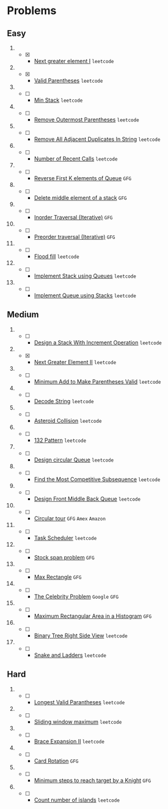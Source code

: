 # Problems

## Easy
1. - [x] - [Next greater element I](https://leetcode.com/problems/next-greater-element-i/) `leetcode`
2. - [x] - [Valid Parentheses](https://leetcode.com/problems/valid-parentheses/) `leetcode`
3. - [ ] - [Min Stack](https://leetcode.com/problems/min-stack/) `leetcode`
4. - [ ] - [Remove Outermost Parentheses](https://leetcode.com/problems/remove-outermost-parentheses/) `leetcode`
5. - [ ] - [Remove All Adjacent Duplicates In String](https://leetcode.com/problems/remove-all-adjacent-duplicates-in-string/) `leetcode`
6. - [ ] - [Number of Recent Calls](https://leetcode.com/problems/number-of-recent-calls/) `leetcode`
7. - [ ] - [Reverse First K elements of Queue](https://practice.geeksforgeeks.org/problems/reverse-first-k-elements-of-queue/1/) `GFG`
8. - [ ] - [Delete middle element of a stack](https://practice.geeksforgeeks.org/problems/delete-middle-element-of-a-stack/1/) `GFG`
9. - [ ] - [Inorder Traversal (Iterative)](https://practice.geeksforgeeks.org/problems/inorder-traversal-iterative/1/) `GFG`
10. - [ ] - [Preorder traversal (Iterative)](https://practice.geeksforgeeks.org/problems/preorder-traversal-iterative/1/) `GFG`
11. - [ ] - [Flood fill](https://leetcode.com/problems/flood-fill/) `leetcode`
12. - [ ] - [Implement Stack using Queues](https://leetcode.com/problems/implement-stack-using-queues/) `leetcode`
13. - [ ] - [Implement Queue using Stacks](https://leetcode.com/problems/implement-queue-using-stacks/) `leetcode`

## Medium
1. - [ ] - [Design a Stack With Increment Operation](https://leetcode.com/problems/design-a-stack-with-increment-operation/) `leetcode`
2. - [x] - [Next Greater Element II](https://leetcode.com/problems/next-greater-element-ii/) `leetcode`
3. - [ ] - [Minimum Add to Make Parentheses Valid](https://leetcode.com/problems/minimum-add-to-make-parentheses-valid/) `leetcode`
4. - [ ] - [Decode String](https://leetcode.com/problems/decode-string/) `leetcode`
5. - [ ] - [Asteroid Collision](https://leetcode.com/problems/asteroid-collision/) `leetcode`
6. - [ ] - [132 Pattern](https://leetcode.com/problems/132-pattern/) `leetcode`
7. - [ ] - [Design circular Queue](https://leetcode.com/problems/design-circular-queue/) `leetcode`
8. - [ ] - [Find the Most Competitive Subsequence](https://leetcode.com/problems/find-the-most-competitive-subsequence/) `leetcode`
9. - [ ] - [Design Front Middle Back Queue](https://leetcode.com/problems/design-front-middle-back-queue/) `leetcode`
10. - [ ] - [Circular tour](https://practice.geeksforgeeks.org/problems/circular-tour/1) `GFG` `Amex` `Amazon`
11. - [ ] - [Task Scheduler](https://leetcode.com/problems/task-scheduler/) `leetcode`
12. - [ ] - [Stock span problem](https://practice.geeksforgeeks.org/problems/stock-span-problem-1587115621/1/) `GFG`
13. - [ ] - [Max Rectangle](https://practice.geeksforgeeks.org/problems/max-rectangle/1/) `GFG`
14. - [ ] - [The Celebrity Problem](https://practice.geeksforgeeks.org/problems/the-celebrity-problem/1/) `Google` `GFG`
15. - [ ] - [Maximum Rectangular Area in a Histogram](https://practice.geeksforgeeks.org/problems/maximum-rectangular-area-in-a-histogram-1587115620/1/) `GFG`
16. - [ ] - [Binary Tree Right Side View](https://leetcode.com/problems/binary-tree-right-side-view/) `leetcode`
17. - [ ] - [Snake and Ladders](https://leetcode.com/problems/snakes-and-ladders/) `leetcode`

## Hard
1. - [ ] - [Longest Valid Parantheses](https://leetcode.com/problems/longest-valid-parentheses/) `leetcode`
2. - [ ] - [Sliding window maximum](https://leetcode.com/problems/sliding-window-maximum/) `leetcode`
3. - [ ] - [Brace Expansion II](https://leetcode.com/problems/brace-expansion-ii/) `leetcode`
4. - [ ] - [Card Rotation](https://practice.geeksforgeeks.org/problems/card-rotation5834/1/) `GFG`
5. - [ ] - [Minimum steps to reach target by a Knight](https://www.geeksforgeeks.org/minimum-steps-reach-target-knight/) `GFG`
6. - [ ] - [Count number of islands](https://leetcode.com/problems/number-of-islands/) `leetcode`
